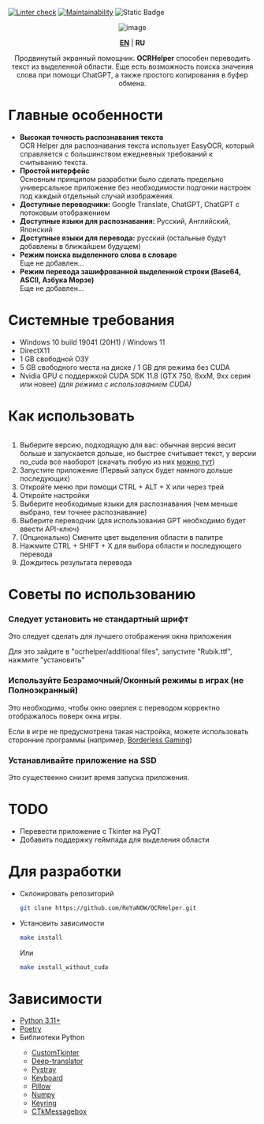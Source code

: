 [![Linter check](https://github.com/ReYaNOW/OCRHelper/actions/workflows/pyci.yml/badge.svg)](https://github.com/ReYaNOW/OCRHelper/actions/workflows/action_tests.yml)
[![Maintainability](https://api.codeclimate.com/v1/badges/f5372d1edda7c846d573/maintainability)](https://codeclimate.com/github/ReYaNOW/OCRHelper/maintainability)
![Static Badge](https://img.shields.io/badge/total_lines-2.2k-blue)


<p align="center">
  <img src="https://media.discordapp.net/attachments/324178393161793536/1173191004577333318/OCR_Helper.png?ex=65630e44&is=65509944&hm=9eb2229a6a84c656b1a16ce61b9ae3b3d54a26994709345d91e5304349c98d76&=" alt="image"/>
</p>  

<p align="center"><a href="https://github.com/ReYaNOW/OCRHelper/blob/main/README.md"><b>EN</b></a> | <b>RU</b></p>
<p align="center">Продвинутый экранный помощник. <b>OCRHelper</b> способен переводить текст из выделенной области. Еще есть возможность поиска значения слова при помощи ChatGPT, а также простого копирования в буфер обмена.</p>

<h1>Главные особенности</h1>
<ul>
<li><b>Высокая точность распознавания текста</b></li>
  OCR Helper для распознавания текста использует EasyOCR, который справляется с большинством ежедневных требований к считыванию текста.
  <li><b>Простой интерфейс</b></li>
  Основным принципом разработки было сделать предельно универсальное приложение без необходимости подгонки настроек под каждый отдельный случай изображения.
  <li><b>Доступные переводчики:</b> Google Translate, ChatGPT, ChatGPT с потоковым отображением</li>
  <li><b>Доступные языки для распознавания:</b> Русский, Английский, Японский</li>
  <li><b>Доступные языки для перевода:</b> русский (остальные будут добавлены в ближайшем будущем)</li>
  <li><b>Режим поиска выделенного слова в словаре</b></li>
  Еще не добавлен...
  <li><b>Режим перевода зашифрованной выделенной строки (Base64, ASCII, Азбука Морзе)</b></li>
  Еще не добавлен...
</ul>
<h1>Системные требования</h1>
<ul>
  <li>Windows 10 build 19041 (20H1) / Windows 11</li>
  <li>DirectX11</li>
  <li>1 GB свободной ОЗУ</li>
  <li>5 GB свободного места на диске / 1 GB для режима без CUDA</li>
  <li>Nvidia GPU с поддержкой CUDA SDK 11.8 (GTX 750, 8xxM, 9xx серия или новее) <i>(для режима с использованием CUDA)</i></li>
</ul>

<h1>Как использовать</h1>
<img src="https://github.com/ReYaNOW/repo_for_gifs/blob/main/ocrhelper/demo.gif?raw=true" alt="">
<ol>
<li>Выберите версию, подходящую для вас: обычная версия весит больше и запускается дольше, но быстрее считывает текст, у версии no_cuda все наоборот (скачать любую из них <a href="https://github.com/ReYaNOW/OCRHelper/releases">можно тут</a>)</li>
<li>Запустите приложение (Первый запуск будет намного дольше последующих)</li>
  <li>Откройте меню при помощи CTRL + ALT + X или через трей</li>
  <li>Откройте настройки</li>
  <li>Выберите необходимые языки для распознавания (чем меньше выбрано, тем точнее распознавание)</li>
  <li>Выберите переводчик (для использования GPT необходимо будет ввести API-ключ)</li>
<li>(Опционально) Смените цвет выделения области в палитре</li>
  <li>Нажмите CTRL + SHIFT + X для выбора области и последующего перевода</li>
  <li>Дождитесь результата перевода</li>
</ol> 

<h1>Советы по использованию</h1>
<h3>Следует установить не стандартный шрифт</h3>
<p>Это следует сделать для лучшего отображения окна приложения</p>
<p>Для это зайдите в "ocrhelper/additional files", запустите "Rubik.ttf", нажмите "установить"</p>
<h3>Используйте Безрамочный/Оконный режимы в играх (не Полноэкранный)</h3>
<p>Это необходимо, чтобы окно оверлея с переводом корректно отображалось поверх окна игры.</p>
<p>Если в игре не предусмотрена такая настройка, можете использовать сторонние программы (например, <a href="https://github.com/Codeusa/Borderless-Gaming">Borderless Gaming</a>)</p>
<h3>Устанавливайте приложение на SSD</h3>
<p>Это существенно снизит время запуска приложения.</p>

<h1>TODO</h1>
<ul>
  <li>Перевести приложение с Tkinter на PyQT</li>
  <li>Добавить поддержку геймпада для выделения области</li>
</ul>

<h1>Для разработки</h1>
<ul>
  <li>Склонировать репозиторий</li>
  
```bash
git clone https://github.com/ReYaNOW/OCRHelper.git
```
  <li>Установить зависимости</li>

```bash
make install
```  
Или
```bash
make install_without_cuda
```
</ul>

<h1>Зависимости</h1>
<ul>
  <li><a href="https://www.python.org/">Python 3.11+</a></li>
  <li><a href="https://python-poetry.org/">Poetry</a></li>
  <li>Библиотеки Python</li>
    <ul>
      <li><a href="https://github.com/TomSchimansky/CustomTkinter">CustomTkinter</a></li>
      <li><a href="https://github.com/nidhaloff/deep-translator">Deep-translator</a></li>
      <li><a href="https://github.com/moses-palmer/pystray">Pystray</a></li>
      <li><a href="https://github.com/boppreh/keyboard">Keyboard</a></li>
      <li><a href="https://github.com/python-pillow/Pillow">Pillow</a></li>
      <li><a href="https://github.com/numpy/numpy">Numpy</a></li>
      <li><a href="https://github.com/asweigart/pyperclip">Keyring</a></li>
      <li><a href="https://github.com/Akascape/CTkMessagebox">CTkMessagebox</a></li>
    </ul>
</ul>
